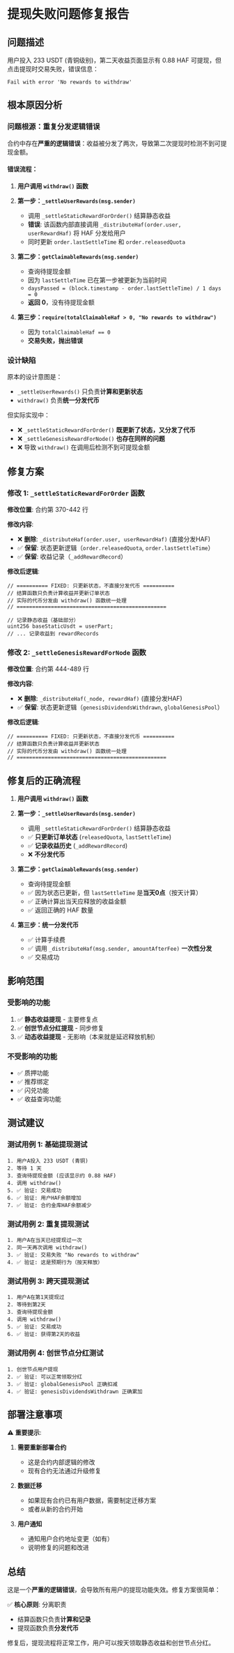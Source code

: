 # 提现失败问题修复报告

## 问题描述

用户投入 233 USDT (青铜级别)，第二天收益页面显示有 0.88 HAF 可提现，但点击提现时交易失败，错误信息：
```
Fail with error 'No rewards to withdraw'
```

## 根本原因分析

### 问题根源：重复分发逻辑错误

合约中存在**严重的逻辑错误**：收益被分发了两次，导致第二次提现时检测不到可提现金额。

#### 错误流程：

1. **用户调用 `withdraw()` 函数**
   
2. **第一步：`_settleUserRewards(msg.sender)`**
   - 调用 `_settleStaticRewardForOrder()` 结算静态收益
   - **错误**: 该函数内部直接调用 `_distributeHaf(order.user, userRewardHaf)` 将 HAF 分发给用户
   - 同时更新 `order.lastSettleTime` 和 `order.releasedQuota`

3. **第二步：`getClaimableRewards(msg.sender)`**
   - 查询待提现金额
   - 因为 `lastSettleTime` 已在第一步被更新为当前时间
   - `daysPassed = (block.timestamp - order.lastSettleTime) / 1 days = 0`
   - **返回 0**，没有待提现金额

4. **第三步：`require(totalClaimableHaf > 0, "No rewards to withdraw")`**
   - 因为 `totalClaimableHaf == 0`
   - **交易失败，抛出错误**

### 设计缺陷

原本的设计意图是：
- `_settleUserRewards()` 只负责**计算和更新状态**
- `withdraw()` 负责**统一分发代币**

但实际实现中：
- ❌ `_settleStaticRewardForOrder()` **既更新了状态，又分发了代币**
- ❌ `_settleGenesisRewardForNode()` **也存在同样的问题**
- ❌ 导致 `withdraw()` 在调用后检测不到可提现金额

## 修复方案

### 修改 1: `_settleStaticRewardForOrder` 函数

**修改位置**: 合约第 370-442 行

**修改内容**:
- ❌ **删除**: `_distributeHaf(order.user, userRewardHaf)` (直接分发HAF)
- ✅ **保留**: 状态更新逻辑（`order.releasedQuota`, `order.lastSettleTime`）
- ✅ **保留**: 收益记录（`_addRewardRecord`）

**修改后逻辑**:
```solidity
// ========== FIXED: 只更新状态，不直接分发代币 ==========
// 结算函数只负责计算收益并更新订单状态
// 实际的代币分发由 withdraw() 函数统一处理
// ================================================

// 记录静态收益（基础部分）
uint256 baseStaticUsdt = userPart;
// ... 记录收益到 rewardRecords
```

### 修改 2: `_settleGenesisRewardForNode` 函数

**修改位置**: 合约第 444-489 行

**修改内容**:
- ❌ **删除**: `_distributeHaf(_node, rewardHaf)` (直接分发HAF)
- ✅ **保留**: 状态更新逻辑（`genesisDividendsWithdrawn`, `globalGenesisPool`）

**修改后逻辑**:
```solidity
// ========== FIXED: 只更新状态，不直接分发代币 ==========
// 结算函数只负责计算收益并更新状态
// 实际的代币分发由 withdraw() 函数统一处理
// ================================================
```

## 修复后的正确流程

1. **用户调用 `withdraw()` 函数**

2. **第一步：`_settleUserRewards(msg.sender)`**
   - 调用 `_settleStaticRewardForOrder()` 结算静态收益
   - ✅ **只更新订单状态** (`releasedQuota`, `lastSettleTime`)
   - ✅ **记录收益历史** (`_addRewardRecord`)
   - ❌ **不分发代币**

3. **第二步：`getClaimableRewards(msg.sender)`**
   - 查询待提现金额
   - ✅ 因为状态已更新，但 `lastSettleTime` 是**当天0点**（按天计算）
   - ✅ 正确计算出当天应释放的收益金额
   - ✅ 返回正确的 HAF 数量

4. **第三步：统一分发代币**
   - ✅ 计算手续费
   - ✅ 调用 `_distributeHaf(msg.sender, amountAfterFee)` **一次性分发**
   - ✅ 交易成功

## 影响范围

### 受影响的功能
1. ✅ **静态收益提现** - 主要修复点
2. ✅ **创世节点分红提现** - 同步修复
3. ✅ **动态收益提现** - 无影响（本来就是延迟释放机制）

### 不受影响的功能
- ✅ 质押功能
- ✅ 推荐绑定
- ✅ 闪兑功能
- ✅ 收益查询功能

## 测试建议

### 测试用例 1: 基础提现测试
```
1. 用户A投入 233 USDT (青铜)
2. 等待 1 天
3. 查询待提现金额 (应该显示约 0.88 HAF)
4. 调用 withdraw()
5. ✅ 验证: 交易成功
6. ✅ 验证: 用户HAF余额增加
7. ✅ 验证: 合约金库HAF余额减少
```

### 测试用例 2: 重复提现测试
```
1. 用户A在当天已经提现过一次
2. 同一天再次调用 withdraw()
3. ✅ 验证: 交易失败 "No rewards to withdraw"
4. ✅ 验证: 这是预期行为（按天释放）
```

### 测试用例 3: 跨天提现测试
```
1. 用户A在第1天提现过
2. 等待到第2天
3. 查询待提现金额
4. 调用 withdraw()
5. ✅ 验证: 交易成功
6. ✅ 验证: 获得第2天的收益
```

### 测试用例 4: 创世节点分红测试
```
1. 创世节点用户提现
2. ✅ 验证: 可以正常领取分红
3. ✅ 验证: globalGenesisPool 正确扣减
4. ✅ 验证: genesisDividendsWithdrawn 正确累加
```

## 部署注意事项

⚠️ **重要提示**:

1. **需要重新部署合约**
   - 这是合约内部逻辑的修改
   - 现有合约无法通过升级修复

2. **数据迁移**
   - 如果现有合约已有用户数据，需要制定迁移方案
   - 或者从新的合约开始

3. **用户通知**
   - 通知用户合约地址变更（如有）
   - 说明修复的问题和改进

## 总结

这是一个**严重的逻辑错误**，会导致所有用户的提现功能失效。修复方案很简单：

✅ **核心原则**: 分离职责
- 结算函数只负责**计算和记录**
- 提现函数负责**分发代币**

修复后，提现流程将正常工作，用户可以按天领取静态收益和创世节点分红。
